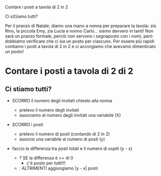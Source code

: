 
Contare i posti a tavola di 2 in 2

Ci s(t)iamo tutti?

Per il pranzo di Natale, diamo una mano a nonna per preparare la tavola: zio Rino, la piccola Emy, zia Lucia e nonno Carlo… siamo davvero in tanti!
Non sarà un pranzo formale, perciò non servono i segnaposto con i nomi, però dobbiamo verificare che ci sia un posto per ciascuno. Per essere più rapidi contiamo i posti a tavola di 2 in 2 e ci accorgiamo che avevamo dimenticato un posto!


# Contare i posti a tavola di 2 di 2

## Ci stiamo tutti?

- SCORRO il numero degli invitati chiesto alla nonna
    - prelevo il numero degli invitati
    - associamo al numero degli invitati una variabile (X)
- SCORRO i posti
    - prelevo il numero di posti (contando di 2 in 2)
    - associo una variabile al numero di posti (y)

- faccio la differenza tra posti totali e il numero di ospiti (y - x)

    - ? SE la differenza è >= di 0
        - c'è posto per tutti!!!
    - : ALTRIMENTI aggiungiamo |y - x| posti 
